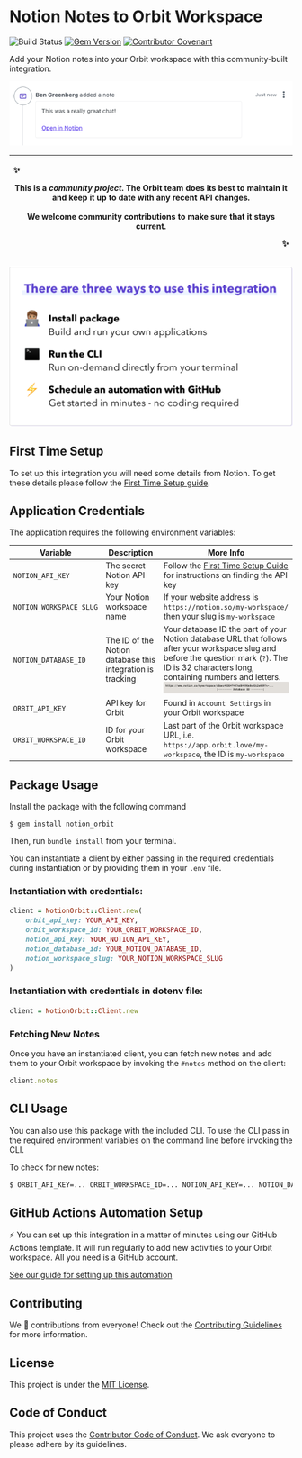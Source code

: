 # Notion Notes to Orbit Workspace


![Build Status](https://github.com/orbit-love/community-ruby-notion-orbit/workflows/CI/badge.svg)
[![Gem Version](https://badge.fury.io/rb/notion_orbit.svg)](https://badge.fury.io/rb/notion_orbit)
[![Contributor Covenant](https://img.shields.io/badge/Contributor%20Covenant-2.0-4baaaa.svg)](.github/CODE_OF_CONDUCT.md)

Add your Notion notes into your Orbit workspace with this community-built integration.

![Screenshot of a new note in Orbit](docs/new-note-screenshot.png)

| <p align="left">:sparkles:</p> This is a _community project_. The Orbit team does its best to maintain it and keep it up to date with any recent API changes.<br/><br/>We welcome community contributions to make sure that it stays current. <p align="right">:sparkles:</p> |
| ----------------------------------------------------------------------------------------------------------------------------------------------------------------------------------------------------------------------------------------------------------------------------- |

![There are three ways to use this integration. Install package - build and run your own applications. Run the CLI - run on-demand directly from your terminal. Schedule an automation with GitHub - get started in minutes - no coding required](docs/ways-to-use.png)

## First Time Setup

To set up this integration you will need some details from Notion. To get these details please follow the [First Time Setup guide](docs/setup.md).

## Application Credentials

The application requires the following environment variables:

| Variable                | Description                 | More Info                                                                                                  |
| ----------------------- | --------------------------- | ---------------------------------------------------------------------------------------------------------- |
| `NOTION_API_KEY`        | The secret Notion API key   | Follow the [First Time Setup Guide](docs/setup.md) for instructions on finding the API key                                                                                            |
| `NOTION_WORKSPACE_SLUG` | Your Notion workspace name           | If your website address is `https://notion.so/my-workspace/` then your slug is `my-workspace`                                                                                            |
| `NOTION_DATABASE_ID`    | The ID of the Notion database this integration is tracking           | Your database ID the part of your Notion database URL that follows after your workspace slug and before the question mark (`?`). The ID is 32 characters long, containing numbers and letters.<br/>![Screenshot of how to identify the database ID](docs/database-id-location.png) |
| `ORBIT_API_KEY`         | API key for Orbit           | Found in `Account Settings` in your Orbit workspace                                                        |
| `ORBIT_WORKSPACE_ID`    | ID for your Orbit workspace | Last part of the Orbit workspace URL, i.e. `https://app.orbit.love/my-workspace`, the ID is `my-workspace` |

## Package Usage

Install the package with the following command

```
$ gem install notion_orbit
```

Then, run `bundle install` from your terminal.

You can instantiate a client by either passing in the required credentials during instantiation or by providing them in your `.env` file.

### Instantiation with credentials:

```ruby
client = NotionOrbit::Client.new(
    orbit_api_key: YOUR_API_KEY,
    orbit_workspace_id: YOUR_ORBIT_WORKSPACE_ID,
    notion_api_key: YOUR_NOTION_API_KEY,
    notion_database_id: YOUR_NOTION_DATABASE_ID,
    notion_workspace_slug: YOUR_NOTION_WORKSPACE_SLUG
)
```

### Instantiation with credentials in dotenv file:

```ruby
client = NotionOrbit::Client.new
```

### Fetching New Notes 

Once you have an instantiated client, you can fetch new notes and add them to your Orbit workspace by invoking the `#notes` method on the client:

```ruby
client.notes
```

## CLI Usage

You can also use this package with the included CLI. To use the CLI pass in the required environment variables on the command line before invoking the CLI.

To check for new notes:

```bash
$ ORBIT_API_KEY=... ORBIT_WORKSPACE_ID=... NOTION_API_KEY=... NOTION_DATABASE_ID=... NOTION_WORKSPACE_SLUG=... bundle exec notion_orbit --check-notes
```

## GitHub Actions Automation Setup

⚡ You can set up this integration in a matter of minutes using our GitHub Actions template. It will run regularly to add new activities to your Orbit workspace. All you need is a GitHub account.

[See our guide for setting up this automation](https://github.com/orbit-love/github-actions-templates/blob/main/Notion/README.md)

## Contributing

We 💜 contributions from everyone! Check out the [Contributing Guidelines](.github/CONTRIBUTING.md) for more information.

## License

This project is under the [MIT License](./LICENSE).

## Code of Conduct

This project uses the [Contributor Code of Conduct](.github/CODE_OF_CONDUCT.md). We ask everyone to please adhere by its guidelines.

